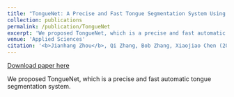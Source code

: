 ```yaml
---
title: "TongueNet: A Precise and Fast Tongue Segmentation System Using U-Net with a Morphological Processing Layer"
collection: publications
permalink: /publication/TongueNet
excerpt: 'We proposed TongueNet, which is a precise and fast automatic tongue segmentation system.'
venue: 'Applied Sciences'
citation: '<b>Jianhang Zhou</b>, Qi Zhang, Bob Zhang, Xiaojiao Chen (2019). &quot;TongueNet: A Precise and Fast Tongue Segmentation System Using U-Net with a Morphological Processing Layer.&quot; <i>Applied Sciences</i>. 9(15), 3128.'
---
```


[Download paper here](https://www.mdpi.com/2076-3417/9/15/3128/pdf)

We proposed TongueNet, which is a precise and fast automatic tongue segmentation system.
